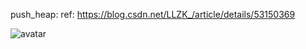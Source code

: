 push_heap: ref: https://blog.csdn.net/LLZK_/article/details/53150369  

![avatar](/tinyStlLearning/graph/pushHeap.png)
